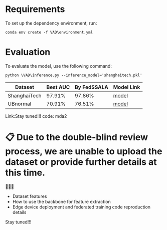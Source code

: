 # Requirements

To set up the dependency environment, run:

```setup
conda env create -f VAD\environment.yml
```

# Evaluation

To evaluate the model, use the following command:

```eval
python \VAD\inference.py --inference_model='shanghaitech.pkl'
```

| Dataset       | Best AUC | By FedSSALA | Model Link  |
| --------------| ---------| ---------| -------------
| ShanghaiTech  | 97.91%   | 97.86%   | [model](https://pan.baidu.com/s/1nYz0VatkQGyuTNvbQRMdZg) |
| UBnormal      | 70.91%   | 76.51%   | [model](https://pan.baidu.com/s/1nYz0VatkQGyuTNvbQRMdZg) |

Link:Stay tuned!!!
code: mda2

# 📋 Due to the double-blind review process, we are unable to upload the dataset or provide further details at this time.

🚀️🚀️🚀️

* Dataset features
* How to use the backbone for feature extraction
* Edge device deployment and federated training code reproduction details

Stay tuned!!!
